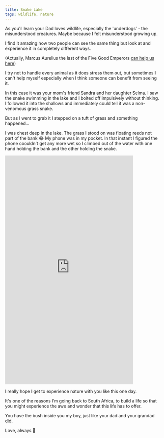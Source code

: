 ```yaml
---
title: Snake Lake
tags: wildlife, nature
---
```


As you'll learn your Dad loves wildlife, especially the 'underdogs' - the misunderstood creatures. Maybe because I felt misunderstood growing up.

I find it amazing how two people can see the same thing but look at and experience it in completely different ways.

(Actually, Marcus Aurelius the last of the Five Good Emperors [can help us here](Life/Perception-Action-Will.md))

I try not to handle every animal as it does stress them out, but sometimes I can't help myself especially when I think someone can benefit from seeing it.

In this case it was your mom's friend Sandra and her daughter Selma. I saw the snake swimming in the lake and I bolted off impulsively without thinking. I followed it into the shallows and immediately could tell it was a non-venomous grass snake.

But as I went to grab it I stepped on a tuft of grass and something happened...

I was chest deep in the lake. The grass I stood on was floating reeds not part of the bank 😂 My phone was in my pocket. In that instant I figured the phone coouldn't get any more wet so I climbed out of the water with one hand holding the bank and the other holding the snake.

<iframe width="417" height="742" src="https://www.youtube.com/embed/JAJwmGwPO_I" title="Snakes are chilled if you are" frameborder="0" allow="accelerometer; autoplay; clipboard-write; encrypted-media; gyroscope; picture-in-picture; web-share" referrerpolicy="strict-origin-when-cross-origin" allowfullscreen></iframe>

I really hope I get to experience nature with you like this one day.

It's one of the reasons I'm going back to South Africa, to build a life so that you might experience the awe and wonder that this life has to offer. 

You have the bush inside you my boy, just like your dad and your grandad did.

Love, always 🐍
